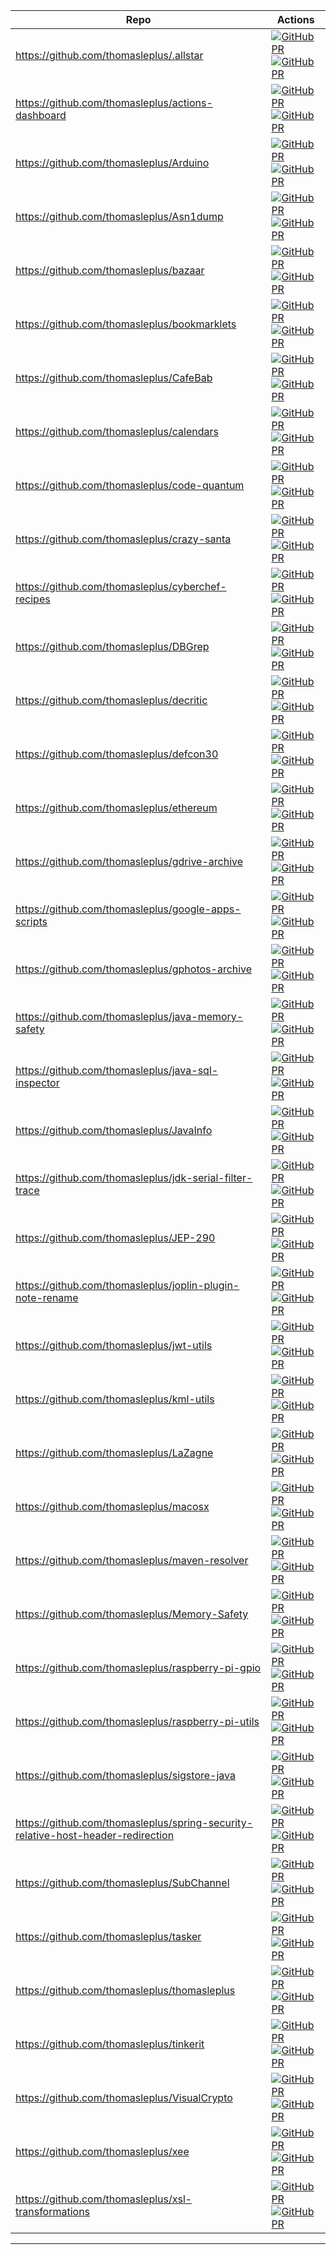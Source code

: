 | Repo | Actions |
| --- | --- |
| https://github.com/thomasleplus/.allstar | [![GitHub PR](https://img.shields.io/github/issues/thomasleplus/.allstar.svg)](https://GitHub.com/thomasleplus/.allstar/issues) [![GitHub PR](https://img.shields.io/github/issues-pr/thomasleplus/.allstar.svg)](https://GitHub.com/thomasleplus/.allstar/pulls) |
| https://github.com/thomasleplus/actions-dashboard | [![GitHub PR](https://img.shields.io/github/issues/thomasleplus/actions-dashboard.svg)](https://GitHub.com/thomasleplus/actions-dashboard/issues) [![GitHub PR](https://img.shields.io/github/issues-pr/thomasleplus/actions-dashboard.svg)](https://GitHub.com/thomasleplus/actions-dashboard/pulls) |
| https://github.com/thomasleplus/Arduino | [![GitHub PR](https://img.shields.io/github/issues/thomasleplus/Arduino.svg)](https://GitHub.com/thomasleplus/Arduino/issues) [![GitHub PR](https://img.shields.io/github/issues-pr/thomasleplus/Arduino.svg)](https://GitHub.com/thomasleplus/Arduino/pulls) |
| https://github.com/thomasleplus/Asn1dump | [![GitHub PR](https://img.shields.io/github/issues/thomasleplus/Asn1dump.svg)](https://GitHub.com/thomasleplus/Asn1dump/issues) [![GitHub PR](https://img.shields.io/github/issues-pr/thomasleplus/Asn1dump.svg)](https://GitHub.com/thomasleplus/Asn1dump/pulls) |
| https://github.com/thomasleplus/bazaar | [![GitHub PR](https://img.shields.io/github/issues/thomasleplus/bazaar.svg)](https://GitHub.com/thomasleplus/bazaar/issues) [![GitHub PR](https://img.shields.io/github/issues-pr/thomasleplus/bazaar.svg)](https://GitHub.com/thomasleplus/bazaar/pulls) |
| https://github.com/thomasleplus/bookmarklets | [![GitHub PR](https://img.shields.io/github/issues/thomasleplus/bookmarklets.svg)](https://GitHub.com/thomasleplus/bookmarklets/issues) [![GitHub PR](https://img.shields.io/github/issues-pr/thomasleplus/bookmarklets.svg)](https://GitHub.com/thomasleplus/bookmarklets/pulls) |
| https://github.com/thomasleplus/CafeBab | [![GitHub PR](https://img.shields.io/github/issues/thomasleplus/CafeBab.svg)](https://GitHub.com/thomasleplus/CafeBab/issues) [![GitHub PR](https://img.shields.io/github/issues-pr/thomasleplus/CafeBab.svg)](https://GitHub.com/thomasleplus/CafeBab/pulls) |
| https://github.com/thomasleplus/calendars | [![GitHub PR](https://img.shields.io/github/issues/thomasleplus/calendars.svg)](https://GitHub.com/thomasleplus/calendars/issues) [![GitHub PR](https://img.shields.io/github/issues-pr/thomasleplus/calendars.svg)](https://GitHub.com/thomasleplus/calendars/pulls) |
| https://github.com/thomasleplus/code-quantum | [![GitHub PR](https://img.shields.io/github/issues/thomasleplus/code-quantum.svg)](https://GitHub.com/thomasleplus/code-quantum/issues) [![GitHub PR](https://img.shields.io/github/issues-pr/thomasleplus/code-quantum.svg)](https://GitHub.com/thomasleplus/code-quantum/pulls) |
| https://github.com/thomasleplus/crazy-santa | [![GitHub PR](https://img.shields.io/github/issues/thomasleplus/crazy-santa.svg)](https://GitHub.com/thomasleplus/crazy-santa/issues) [![GitHub PR](https://img.shields.io/github/issues-pr/thomasleplus/crazy-santa.svg)](https://GitHub.com/thomasleplus/crazy-santa/pulls) |
| https://github.com/thomasleplus/cyberchef-recipes | [![GitHub PR](https://img.shields.io/github/issues/thomasleplus/cyberchef-recipes.svg)](https://GitHub.com/thomasleplus/cyberchef-recipes/issues) [![GitHub PR](https://img.shields.io/github/issues-pr/thomasleplus/cyberchef-recipes.svg)](https://GitHub.com/thomasleplus/cyberchef-recipes/pulls) |
| https://github.com/thomasleplus/DBGrep | [![GitHub PR](https://img.shields.io/github/issues/thomasleplus/DBGrep.svg)](https://GitHub.com/thomasleplus/DBGrep/issues) [![GitHub PR](https://img.shields.io/github/issues-pr/thomasleplus/DBGrep.svg)](https://GitHub.com/thomasleplus/DBGrep/pulls) |
| https://github.com/thomasleplus/decritic | [![GitHub PR](https://img.shields.io/github/issues/thomasleplus/decritic.svg)](https://GitHub.com/thomasleplus/decritic/issues) [![GitHub PR](https://img.shields.io/github/issues-pr/thomasleplus/decritic.svg)](https://GitHub.com/thomasleplus/decritic/pulls) |
| https://github.com/thomasleplus/defcon30 | [![GitHub PR](https://img.shields.io/github/issues/thomasleplus/defcon30.svg)](https://GitHub.com/thomasleplus/defcon30/issues) [![GitHub PR](https://img.shields.io/github/issues-pr/thomasleplus/defcon30.svg)](https://GitHub.com/thomasleplus/defcon30/pulls) |
| https://github.com/thomasleplus/ethereum | [![GitHub PR](https://img.shields.io/github/issues/thomasleplus/ethereum.svg)](https://GitHub.com/thomasleplus/ethereum/issues) [![GitHub PR](https://img.shields.io/github/issues-pr/thomasleplus/ethereum.svg)](https://GitHub.com/thomasleplus/ethereum/pulls) |
| https://github.com/thomasleplus/gdrive-archive | [![GitHub PR](https://img.shields.io/github/issues/thomasleplus/gdrive-archive.svg)](https://GitHub.com/thomasleplus/gdrive-archive/issues) [![GitHub PR](https://img.shields.io/github/issues-pr/thomasleplus/gdrive-archive.svg)](https://GitHub.com/thomasleplus/gdrive-archive/pulls) |
| https://github.com/thomasleplus/google-apps-scripts | [![GitHub PR](https://img.shields.io/github/issues/thomasleplus/google-apps-scripts.svg)](https://GitHub.com/thomasleplus/google-apps-scripts/issues) [![GitHub PR](https://img.shields.io/github/issues-pr/thomasleplus/google-apps-scripts.svg)](https://GitHub.com/thomasleplus/google-apps-scripts/pulls) |
| https://github.com/thomasleplus/gphotos-archive | [![GitHub PR](https://img.shields.io/github/issues/thomasleplus/gphotos-archive.svg)](https://GitHub.com/thomasleplus/gphotos-archive/issues) [![GitHub PR](https://img.shields.io/github/issues-pr/thomasleplus/gphotos-archive.svg)](https://GitHub.com/thomasleplus/gphotos-archive/pulls) |
| https://github.com/thomasleplus/java-memory-safety | [![GitHub PR](https://img.shields.io/github/issues/thomasleplus/java-memory-safety.svg)](https://GitHub.com/thomasleplus/java-memory-safety/issues) [![GitHub PR](https://img.shields.io/github/issues-pr/thomasleplus/java-memory-safety.svg)](https://GitHub.com/thomasleplus/java-memory-safety/pulls) |
| https://github.com/thomasleplus/java-sql-inspector | [![GitHub PR](https://img.shields.io/github/issues/thomasleplus/java-sql-inspector.svg)](https://GitHub.com/thomasleplus/java-sql-inspector/issues) [![GitHub PR](https://img.shields.io/github/issues-pr/thomasleplus/java-sql-inspector.svg)](https://GitHub.com/thomasleplus/java-sql-inspector/pulls) |
| https://github.com/thomasleplus/JavaInfo | [![GitHub PR](https://img.shields.io/github/issues/thomasleplus/JavaInfo.svg)](https://GitHub.com/thomasleplus/JavaInfo/issues) [![GitHub PR](https://img.shields.io/github/issues-pr/thomasleplus/JavaInfo.svg)](https://GitHub.com/thomasleplus/JavaInfo/pulls) |
| https://github.com/thomasleplus/jdk-serial-filter-trace | [![GitHub PR](https://img.shields.io/github/issues/thomasleplus/jdk-serial-filter-trace.svg)](https://GitHub.com/thomasleplus/jdk-serial-filter-trace/issues) [![GitHub PR](https://img.shields.io/github/issues-pr/thomasleplus/jdk-serial-filter-trace.svg)](https://GitHub.com/thomasleplus/jdk-serial-filter-trace/pulls) |
| https://github.com/thomasleplus/JEP-290 | [![GitHub PR](https://img.shields.io/github/issues/thomasleplus/JEP-290.svg)](https://GitHub.com/thomasleplus/JEP-290/issues) [![GitHub PR](https://img.shields.io/github/issues-pr/thomasleplus/JEP-290.svg)](https://GitHub.com/thomasleplus/JEP-290/pulls) |
| https://github.com/thomasleplus/joplin-plugin-note-rename | [![GitHub PR](https://img.shields.io/github/issues/thomasleplus/joplin-plugin-note-rename.svg)](https://GitHub.com/thomasleplus/joplin-plugin-note-rename/issues) [![GitHub PR](https://img.shields.io/github/issues-pr/thomasleplus/joplin-plugin-note-rename.svg)](https://GitHub.com/thomasleplus/joplin-plugin-note-rename/pulls) |
| https://github.com/thomasleplus/jwt-utils | [![GitHub PR](https://img.shields.io/github/issues/thomasleplus/jwt-utils.svg)](https://GitHub.com/thomasleplus/jwt-utils/issues) [![GitHub PR](https://img.shields.io/github/issues-pr/thomasleplus/jwt-utils.svg)](https://GitHub.com/thomasleplus/jwt-utils/pulls) |
| https://github.com/thomasleplus/kml-utils | [![GitHub PR](https://img.shields.io/github/issues/thomasleplus/kml-utils.svg)](https://GitHub.com/thomasleplus/kml-utils/issues) [![GitHub PR](https://img.shields.io/github/issues-pr/thomasleplus/kml-utils.svg)](https://GitHub.com/thomasleplus/kml-utils/pulls) |
| https://github.com/thomasleplus/LaZagne | [![GitHub PR](https://img.shields.io/github/issues/thomasleplus/LaZagne.svg)](https://GitHub.com/thomasleplus/LaZagne/issues) [![GitHub PR](https://img.shields.io/github/issues-pr/thomasleplus/LaZagne.svg)](https://GitHub.com/thomasleplus/LaZagne/pulls) |
| https://github.com/thomasleplus/macosx | [![GitHub PR](https://img.shields.io/github/issues/thomasleplus/macosx.svg)](https://GitHub.com/thomasleplus/macosx/issues) [![GitHub PR](https://img.shields.io/github/issues-pr/thomasleplus/macosx.svg)](https://GitHub.com/thomasleplus/macosx/pulls) |
| https://github.com/thomasleplus/maven-resolver | [![GitHub PR](https://img.shields.io/github/issues/thomasleplus/maven-resolver.svg)](https://GitHub.com/thomasleplus/maven-resolver/issues) [![GitHub PR](https://img.shields.io/github/issues-pr/thomasleplus/maven-resolver.svg)](https://GitHub.com/thomasleplus/maven-resolver/pulls) |
| https://github.com/thomasleplus/Memory-Safety | [![GitHub PR](https://img.shields.io/github/issues/thomasleplus/Memory-Safety.svg)](https://GitHub.com/thomasleplus/Memory-Safety/issues) [![GitHub PR](https://img.shields.io/github/issues-pr/thomasleplus/Memory-Safety.svg)](https://GitHub.com/thomasleplus/Memory-Safety/pulls) |
| https://github.com/thomasleplus/raspberry-pi-gpio | [![GitHub PR](https://img.shields.io/github/issues/thomasleplus/raspberry-pi-gpio.svg)](https://GitHub.com/thomasleplus/raspberry-pi-gpio/issues) [![GitHub PR](https://img.shields.io/github/issues-pr/thomasleplus/raspberry-pi-gpio.svg)](https://GitHub.com/thomasleplus/raspberry-pi-gpio/pulls) |
| https://github.com/thomasleplus/raspberry-pi-utils | [![GitHub PR](https://img.shields.io/github/issues/thomasleplus/raspberry-pi-utils.svg)](https://GitHub.com/thomasleplus/raspberry-pi-utils/issues) [![GitHub PR](https://img.shields.io/github/issues-pr/thomasleplus/raspberry-pi-utils.svg)](https://GitHub.com/thomasleplus/raspberry-pi-utils/pulls) |
| https://github.com/thomasleplus/sigstore-java | [![GitHub PR](https://img.shields.io/github/issues/thomasleplus/sigstore-java.svg)](https://GitHub.com/thomasleplus/sigstore-java/issues) [![GitHub PR](https://img.shields.io/github/issues-pr/thomasleplus/sigstore-java.svg)](https://GitHub.com/thomasleplus/sigstore-java/pulls) |
| https://github.com/thomasleplus/spring-security-relative-host-header-redirection | [![GitHub PR](https://img.shields.io/github/issues/thomasleplus/spring-security-relative-host-header-redirection.svg)](https://GitHub.com/thomasleplus/spring-security-relative-host-header-redirection/issues) [![GitHub PR](https://img.shields.io/github/issues-pr/thomasleplus/spring-security-relative-host-header-redirection.svg)](https://GitHub.com/thomasleplus/spring-security-relative-host-header-redirection/pulls) |
| https://github.com/thomasleplus/SubChannel | [![GitHub PR](https://img.shields.io/github/issues/thomasleplus/SubChannel.svg)](https://GitHub.com/thomasleplus/SubChannel/issues) [![GitHub PR](https://img.shields.io/github/issues-pr/thomasleplus/SubChannel.svg)](https://GitHub.com/thomasleplus/SubChannel/pulls) |
| https://github.com/thomasleplus/tasker | [![GitHub PR](https://img.shields.io/github/issues/thomasleplus/tasker.svg)](https://GitHub.com/thomasleplus/tasker/issues) [![GitHub PR](https://img.shields.io/github/issues-pr/thomasleplus/tasker.svg)](https://GitHub.com/thomasleplus/tasker/pulls) |
| https://github.com/thomasleplus/thomasleplus | [![GitHub PR](https://img.shields.io/github/issues/thomasleplus/thomasleplus.svg)](https://GitHub.com/thomasleplus/thomasleplus/issues) [![GitHub PR](https://img.shields.io/github/issues-pr/thomasleplus/thomasleplus.svg)](https://GitHub.com/thomasleplus/thomasleplus/pulls) |
| https://github.com/thomasleplus/tinkerit | [![GitHub PR](https://img.shields.io/github/issues/thomasleplus/tinkerit.svg)](https://GitHub.com/thomasleplus/tinkerit/issues) [![GitHub PR](https://img.shields.io/github/issues-pr/thomasleplus/tinkerit.svg)](https://GitHub.com/thomasleplus/tinkerit/pulls) |
| https://github.com/thomasleplus/VisualCrypto | [![GitHub PR](https://img.shields.io/github/issues/thomasleplus/VisualCrypto.svg)](https://GitHub.com/thomasleplus/VisualCrypto/issues) [![GitHub PR](https://img.shields.io/github/issues-pr/thomasleplus/VisualCrypto.svg)](https://GitHub.com/thomasleplus/VisualCrypto/pulls) |
| https://github.com/thomasleplus/xee | [![GitHub PR](https://img.shields.io/github/issues/thomasleplus/xee.svg)](https://GitHub.com/thomasleplus/xee/issues) [![GitHub PR](https://img.shields.io/github/issues-pr/thomasleplus/xee.svg)](https://GitHub.com/thomasleplus/xee/pulls) |
| https://github.com/thomasleplus/xsl-transformations | [![GitHub PR](https://img.shields.io/github/issues/thomasleplus/xsl-transformations.svg)](https://GitHub.com/thomasleplus/xsl-transformations/issues) [![GitHub PR](https://img.shields.io/github/issues-pr/thomasleplus/xsl-transformations.svg)](https://GitHub.com/thomasleplus/xsl-transformations/pulls) |
---


